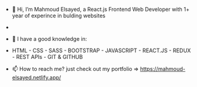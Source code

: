 - 👋 Hi, I’m Mahmoud Elsayed, a React.js Frontend Web Developer with 1+ year of experince in bulding websites
- 
- 🌱 I have a good knowledge in:
- HTML - CSS - SASS - BOOTSTRAP - JAVASCRIPT - REACT.JS - REDUX - REST APIs - GIT & GITHUB

- 📫 How to reach me? just check out my portfolio => https://mahmoud-elsayed.netlify.app/
<!---
mahmoud3468/mahmoud3468 is a ✨ special ✨ repository because its `README.md` (this file) appears on your GitHub profile.
You can click the Preview link to take a look at your changes.
--->
